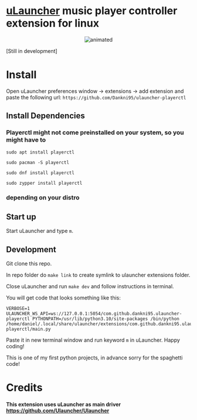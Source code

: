 # [uLauncher](https://github.com/Ulauncher/Ulauncher) music player controller extension for linux

<p align="center">
   <img src="https://camo.githubusercontent.com/e3aaec6f9bb13a90b78918a423824f4c7fa4aa803d48853756c651a0aa6c0230/68747470733a2f2f73362e67696679752e636f6d2f696d616765732f616e696d313666396136323636633234393838652e676966" alt="animated" />
</p>


[Still in development]
 

# Install
Open uLauncher preferences window -> extensions -> add extension and paste the following url:
`https://github.com/Dankni95/ulauncher-playerctl`


## Install Dependencies
### Playerctl might not come preinstalled on your system, so you might have to

    sudo apt install playerctl
    
    sudo pacman -S playerctl
    
    sudo dnf install playerctl
    
    sudo zypper install playerctl

### depending on your distro

## Start up 
Start uLauncher and type `m`.


## Development
Git clone this repo.

In repo folder do `make link` to create symlink to ulauncher extensions folder.

Close uLauncher and run `make dev` and follow instructions in terminal.

You will get code that looks something like this:
```
VERBOSE=1 ULAUNCHER_WS_API=ws://127.0.0.1:5054/com.github.dankni95.ulauncher-playerctl PYTHONPATH=/usr/lib/python3.10/site-packages /bin/python /home/daniel/.local/share/ulauncher/extensions/com.github.dankni95.ulauncher-playerctl/main.py

```
Paste it in new terminal window and run keyword `m` in uLauncher. 
Happy coding!

This is one of my first python projects, in advance sorry for the spaghetti code!


# Credits
#### This extension uses uLauncher as main driver https://github.com/Ulauncher/Ulauncher
